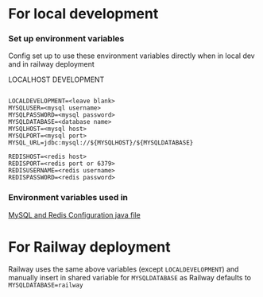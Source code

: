 # For local development
### Set up environment variables
Config set up to use these environment variables directly when in local dev and in railway deployment

LOCALHOST DEVELOPMENT
```

LOCALDEVELOPMENT=<leave blank>
MYSQLUSER=<mysql username>
MYSQLPASSWORD=<mysql password>
MYSQLDATABASE=<database name>
MYSQLHOST=<mysql host>
MYSQLPORT=<mysql port>
MYSQL_URL=jdbc:mysql://${MYSQLHOST}/${MYSQLDATABASE}

REDISHOST=<redis host>
REDISPORT=<redis port or 6379>
REDISUSERNAME=<redis username>
REDISPASSWORD=<redis password>
```
### Environment variables used in
[MySQL and Redis Configuration java file](https://github.com/Raynerenyar/paf_assessment/blob/main/src/main/java/sg/edu/nus/iss/app/assessment/config/Config.java)

# For Railway deployment
Railway uses the same above variables (except `LOCALDEVELOPMENT`) and manually insert in shared variable for `MYSQLDATABASE` as Railway defaults to `MYSQLDATABASE=railway`